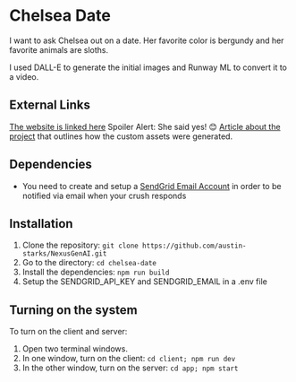 # Chelsea Date

I want to ask Chelsea out on a date. Her favorite color is bergundy and her favorite animals are sloths.

I used DALL-E to generate the initial images and Runway ML to convert it to a video.

## External Links
[The website is linked here](https://chelseadate.com/) Spoiler Alert: She said yes! 😊
[Article about the project](https://medium.com/@austin-starks/how-i-used-ai-to-ask-a-girl-out-on-a-date-she-said-yes-913ae0277b0b) that outlines how the custom assets were generated.

## Dependencies
- You need to create and setup a [SendGrid Email Account](https://sendgrid.com/en-us/1?adobe_mc_sdid=SDID%3D4BA48597E9BE0B3C-6F442E1059B631FE%7CMCORGID%3D32523BB96217F7B60A495CB6%40AdobeOrg%7CTS%3D1702859620) in order to be notified via email when your crush responds

## Installation

1. Clone the repository:
   `git clone https://github.com/austin-starks/NexusGenAI.git`
2. Go to the directory: `cd chelsea-date`
3. Install the dependencies: `npm run build`
4. Setup the SENDGRID_API_KEY and SENDGRID_EMAIL in a .env file

## Turning on the system

To turn on the client and server:

1. Open two terminal windows.
2. In one window, turn on the client: `cd client; npm run dev`
3. In the other window, turn on the server: `cd app; npm start`

